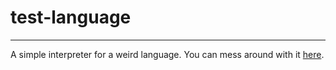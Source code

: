 # test-language

---

A simple interpreter for a weird language. You can mess around with it [here](https://vrcxz.github.io/test-language/).
